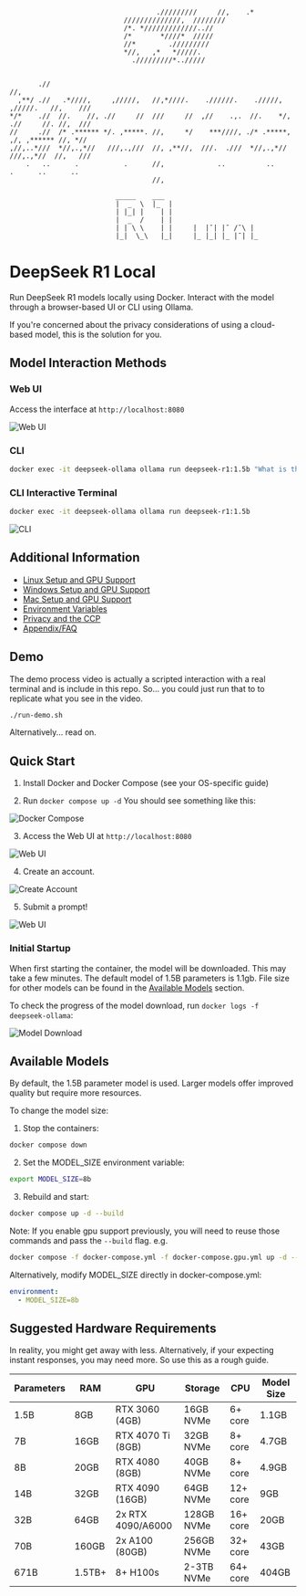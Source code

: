 ```
                                    ./////////     //,    .*
                            //////////////,  ////////
                            /*. */////////////..//
                            /*       *////*  /////
                            //*        ./////////
                            *//,   ,*   */////.
                              ./////////*../////


       .//                                                                        //,
  ,**/ .//   .*////,     ,/////,   //,*////.    .//////.    ./////,     ,/////.   //,    ///
*/*    .//  //.    //, .//     //  ///     //  ,//    .,.  //.    */, .//     //. //,  ///
//     .//  /* .****** */. ,*****. //,     */    ***////, ./* .*****, ,/, ,****** //, *//
,//,..*///  *//,.,*//   ///,.,///  //, ,**//,  ///.  .///  *//,.,*//   ///,.,*//  //,   ///
    .   ..      .           .      //,             ..          ..          .      ..      ..
                                   //,

                          _____    ___
                          |  _  \  |_  |
                          | |_| |    | |
                          |  _  /    | |
                          | | \ \    | |     |  |¯| |¯ /¯\ |
                          |_|  \_\   |_|     |_ |_| |_ |¯| |_

```

# DeepSeek R1 Local

Run DeepSeek R1 models locally using Docker. Interact with the model through a browser-based UI or CLI using Ollama.

If you're concerned about the privacy considerations of using a cloud-based model, this is the solution for you.

## Model Interaction Methods

### Web UI
Access the interface at `http://localhost:8080`

![Web UI](images/web-new.png)

### CLI
```bash
docker exec -it deepseek-ollama ollama run deepseek-r1:1.5b "What is the capital of France?"
```
### CLI Interactive Terminal
```bash
docker exec -it deepseek-ollama ollama run deepseek-r1:1.5b
```

![CLI](images/interactive-terminal.png)

## Additional Information

- [Linux Setup and GPU Support](docs/linux.md)
- [Windows Setup and GPU Support](docs/windows.md)
- [Mac Setup and GPU Support](docs/mac.md)
- [Environment Variables](docs/envvars.md)
- [Privacy and the CCP](docs/privacy.md)
- [Appendix/FAQ](docs/appendix.md)

## Demo

The demo process video is actually a scripted interaction with a real terminal and is include in this repo. So... you could just run that to to replicate what you see in the video.

```bash
./run-demo.sh
```

Alternatively... read on.

## Quick Start

1. Install Docker and Docker Compose (see your OS-specific guide)

2. Run `docker compose up -d`
You should see something like this:

![Docker Compose](images/docker-up.png)

3. Access the Web UI at `http://localhost:8080`

![Web UI](images/web-first-start.png)

4. Create an account.

![Create Account](images/sign-up.png)

5. Submit a prompt!

![Web UI](images/web.png)

### Initial Startup

When first starting the container, the model will be downloaded. This may take a few minutes. The default model of 1.5B parameters is 1.1gb. File size for other models can be found in the [Available Models](#available-models) section.

To check the progress of the model download, run `docker logs -f deepseek-ollama`:

![Model Download](images/model-pull-startup-progress.png)

## Available Models

By default, the 1.5B parameter model is used. Larger models offer improved quality but require more resources.

To change the model size:

1. Stop the containers:
```bash
docker compose down
```

2. Set the MODEL_SIZE environment variable:
```bash
export MODEL_SIZE=8b
```

3. Rebuild and start:
```bash
docker compose up -d --build
```

Note: If you enable gpu support previously, you will need to reuse those commands and pass the `--build` flag.
e.g.
```bash
docker compose -f docker-compose.yml -f docker-compose.gpu.yml up -d --build
```

Alternatively, modify MODEL_SIZE directly in docker-compose.yml:
```yaml
environment:
  - MODEL_SIZE=8b
```

## Suggested Hardware Requirements

In reality, you might get away with less. Alternatively, if your expecting instant responses, you may need more. So use this as a rough guide.

| Parameters | RAM | GPU | Storage | CPU | Model Size |
|------------|-----|-----|---------|-----|------------|
| 1.5B | 8GB | RTX 3060 (4GB) | 16GB NVMe | 6+ core | 1.1GB |
| 7B | 16GB | RTX 4070 Ti (8GB) | 32GB NVMe | 8+ core | 4.7GB |
| 8B | 20GB | RTX 4080 (8GB) | 40GB NVMe | 8+ core | 4.9GB |
| 14B | 32GB | RTX 4090 (16GB) | 64GB NVMe | 12+ core | 9GB |
| 32B | 64GB | 2x RTX 4090/A6000 | 128GB NVMe | 16+ core | 20GB |
| 70B | 160GB | 2x A100 (80GB) | 256GB NVMe | 32+ core | 43GB |
| 671B | 1.5TB+ | 8+ H100s | 2-3TB NVMe | 64+ core | 404GB |